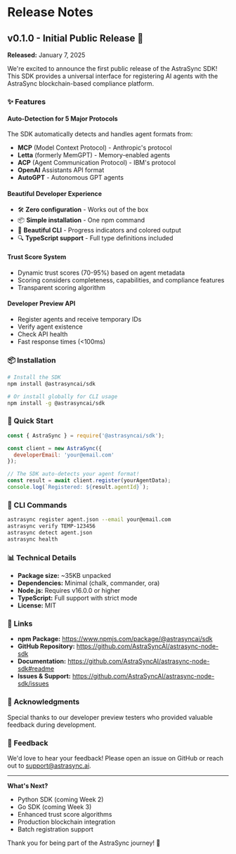 # Release Notes

## v0.1.0 - Initial Public Release 🚀

**Released:** January 7, 2025

We're excited to announce the first public release of the AstraSync SDK! This SDK provides a universal interface for registering AI agents with the AstraSync blockchain-based compliance platform.

### ✨ Features

#### Auto-Detection for 5 Major Protocols
The SDK automatically detects and handles agent formats from:
- **MCP** (Model Context Protocol) - Anthropic's protocol
- **Letta** (formerly MemGPT) - Memory-enabled agents
- **ACP** (Agent Communication Protocol) - IBM's protocol  
- **OpenAI** Assistants API format
- **AutoGPT** - Autonomous GPT agents

#### Beautiful Developer Experience
- 🛠️ **Zero configuration** - Works out of the box
- 📦 **Simple installation** - One npm command
- 🎨 **Beautiful CLI** - Progress indicators and colored output
- 🔍 **TypeScript support** - Full type definitions included

#### Trust Score System
- Dynamic trust scores (70-95%) based on agent metadata
- Scoring considers completeness, capabilities, and compliance features
- Transparent scoring algorithm

#### Developer Preview API
- Register agents and receive temporary IDs
- Verify agent existence
- Check API health
- Fast response times (<100ms)

### 📦 Installation

```bash
# Install the SDK
npm install @astrasyncai/sdk

# Or install globally for CLI usage
npm install -g @astrasyncai/sdk
```

### 🚀 Quick Start

```javascript
const { AstraSync } = require('@astrasyncai/sdk');

const client = new AstraSync({
  developerEmail: 'your@email.com'
});

// The SDK auto-detects your agent format!
const result = await client.register(yourAgentData);
console.log(`Registered: ${result.agentId}`);
```

### 🔧 CLI Commands

```bash
astrasync register agent.json --email your@email.com
astrasync verify TEMP-123456
astrasync detect agent.json
astrasync health
```

### 📊 Technical Details

- **Package size:** ~35KB unpacked
- **Dependencies:** Minimal (chalk, commander, ora)
- **Node.js:** Requires v16.0.0 or higher
- **TypeScript:** Full support with strict mode
- **License:** MIT

### 🔗 Links

- **npm Package:** https://www.npmjs.com/package/@astrasyncai/sdk
- **GitHub Repository:** https://github.com/AstraSyncAI/astrasync-node-sdk
- **Documentation:** https://github.com/AstraSyncAI/astrasync-node-sdk#readme
- **Issues & Support:** https://github.com/AstraSyncAI/astrasync-node-sdk/issues

### 🙏 Acknowledgments

Special thanks to our developer preview testers who provided valuable feedback during development.

### 📮 Feedback

We'd love to hear your feedback! Please open an issue on GitHub or reach out to support@astrasync.ai.

---

**What's Next?**
- Python SDK (coming Week 2)
- Go SDK (coming Week 3)  
- Enhanced trust score algorithms
- Production blockchain integration
- Batch registration support

Thank you for being part of the AstraSync journey! 🚀
